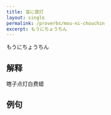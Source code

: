 ```yaml
---
title: 盲に提灯
layout: single
permalink: /proverbs/mou-ni-chouchin
excerpt: もうにちょうちん
---
```


もうにちょうちん

## 解释

瞎子点灯白费蜡

## 例句


